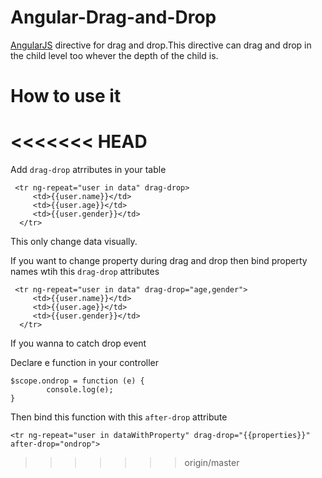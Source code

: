 # Angular-Drag-and-Drop

[AngularJS](http://angularjs.org/) directive for drag and drop.This directive can drag and drop in the child level too whever the depth of the child is.

# How to use it

<<<<<<< HEAD
=======
Add ```drag-drop``` atrributes in your table 

```
 <tr ng-repeat="user in data" drag-drop>
     <td>{{user.name}}</td>
     <td>{{user.age}}</td>
     <td>{{user.gender}}</td>
  </tr>
```
This only change data visually.

If you want to change property during drag and drop then bind property names wtih this ```drag-drop``` attributes

```
 <tr ng-repeat="user in data" drag-drop="age,gender">
     <td>{{user.name}}</td>
     <td>{{user.age}}</td>
     <td>{{user.gender}}</td>
  </tr>
```
If you wanna to catch drop event

Declare e function in your controller
```
$scope.ondrop = function (e) {
        console.log(e);
}
```
Then bind this function with this ```after-drop``` attribute

```
<tr ng-repeat="user in dataWithProperty" drag-drop="{{properties}}" after-drop="ondrop">
 ```
 
 
>>>>>>> origin/master
